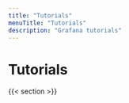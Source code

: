 ```yaml
---
title: "Tutorials"
menuTitle: "Tutorials"
description: "Grafana tutorials"
---
```


# Tutorials

{{< section >}}
